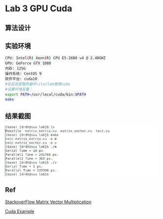 # Lab 3 GPU Cuda

## 算法设计





## 实验环境

```bash
CPU: Intel(R) Xeon(R) CPU E5-2680 v4 @ 2.40GHZ
GPU: GeForce GTX 1080
内存: 125G
操作系统: CentOS 9
软件平台: cuda10
#在实验室服务器中~/lx/lab使用cuda
#设置环境变量：
export PATH=/usr/local/cuda/bin:$PATH 
make
```

## 结果截图

![1555578528463](README.assets/1555578528463.png)

## Ref

[StackoverFlow Matrix Vector Multiplication](<https://stackoverflow.com/questions/26417475/matrix-vector-multiplication-in-cuda-benchmarking-performance>)

[Cuda Example](<https://people.cs.pitt.edu/~melhem/courses/xx45p/cuda_examples.pdf>)